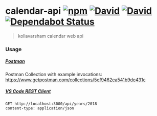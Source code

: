 # calendar-api [![npm](https://img.shields.io/npm/v/kollavarsham-calendar.svg)](https://www.npmjs.com/package/kollavarsham-calendar) [![David](https://img.shields.io/david/kollavarsham/calendar-api.svg)](https://david-dm.org/kollavarsham/calendar-api) [![David](https://img.shields.io/david/dev/kollavarsham/calendar-api.svg)](https://david-dm.org/kollavarsham/calendar-api#info=devDependencies&view=table) [![Dependabot Status](https://api.dependabot.com/badges/status?host=github&repo=kollavarsham/calendar-api)](https://dependabot.com)

> kollavarsham calendar web api

### Usage

##### [Postman](https://www.getpostman.com/)
Postman Collection with example invocations: https://www.getpostman.com/collections/5ef9462ea541b9de431c

##### [VS Code REST Client](https://marketplace.visualstudio.com/items?itemName=humao.rest-client)

```plain
GET http://localhost:3000/api/years/2018
content-type: application/json
```
